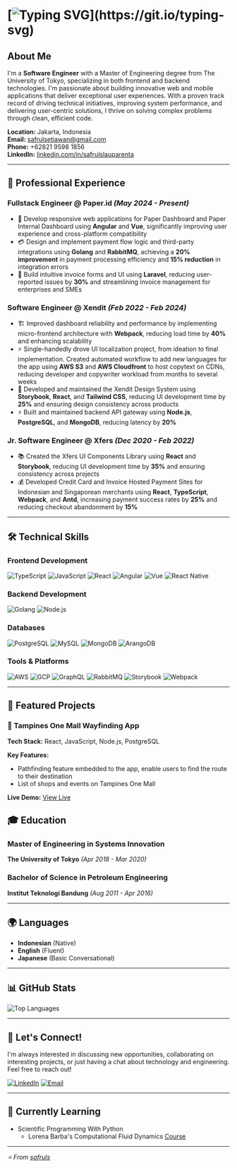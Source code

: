 # [![Typing SVG](https://readme-typing-svg.demolab.com?font=Fira+Code&pause=1000&width=650&lines=Hi+there%2C+my+name+is+Safrul+Setiawan+Lauparenta+%F0%9F%91%8B.;Welcome+to+my+github+profile!)](https://git.io/typing-svg)

## About Me

I'm a **Software Engineer** with a Master of Engineering degree from The University of Tokyo, specializing in both frontend and backend technologies. I'm passionate about building innovative web and mobile applications that deliver exceptional user experiences. With a proven track record of driving technical initiatives, improving system performance, and delivering user-centric solutions, I thrive on solving complex problems through clean, efficient code.

**Location:** Jakarta, Indonesia  
**Email:** safrulsetiawan@gmail.com  
**Phone:** +62821 9598 1856  
**LinkedIn:** [linkedin.com/in/safrulslauparenta](https://www.linkedin.com/in/safrulslauparenta)

---

## 🚀 Professional Experience

### **Fullstack Engineer** @ Paper.id *(May 2024 - Present)*
- 🎨 Develop responsive web applications for Paper Dashboard and Paper Internal Dashboard using **Angular** and **Vue**, significantly improving user experience and cross-platform compatibility
- 💳 Design and implement payment flow logic and third-party integrations using **Golang** and **RabbitMQ**, achieving a **20% improvement** in payment processing efficiency and **15% reduction** in integration errors
- 📄 Build intuitive invoice forms and UI using **Laravel**, reducing user-reported issues by **30%** and streamlining invoice management for enterprises and SMEs

### **Software Engineer** @ Xendit *(Feb 2022 - Feb 2024)*
- 🏗️ Improved dashboard reliability and performance by implementing micro-frontend architecture with **Webpack**, reducing load time by **40%** and enhancing scalability
- ⚡ Single-handedly drove UI localization project, from ideation to final implementation. Created automated workflow to add new languages for the app using **AWS S3** and **AWS Cloudfront** to host copytext on CDNs, reducing developer and copywriter workload from months to several weeks
- 🎨 Developed and maintained the Xendit Design System using **Storybook**, **React**, and **Tailwind CSS**, reducing UI development time by **25%** and ensuring design consistency across products
- ⚡ Built and maintained backend API gateway using **Node.js**, **PostgreSQL**, and **MongoDB**, reducing latency by **20%**

### **Jr. Software Engineer** @ Xfers *(Dec 2020 - Feb 2022)*
- 📚 Created the Xfers UI Components Library using **React** and **Storybook**, reducing UI development time by **35%** and ensuring consistency across projects
- 💰 Developed Credit Card and Invoice Hosted Payment Sites for Indonesian and Singaporean merchants using **React**, **TypeScript**, **Webpack**, and **Antd**, increasing payment success rates by **25%** and reducing checkout abandonment by **15%**

---

## 🛠️ Technical Skills

### **Frontend Development**
![TypeScript](https://img.shields.io/badge/-TypeScript-3178C6?style=flat-square&logo=typescript&logoColor=white)
![JavaScript](https://img.shields.io/badge/-JavaScript-F7DF1E?style=flat-square&logo=javascript&logoColor=black)
![React](https://img.shields.io/badge/-React-61DAFB?style=flat-square&logo=react&logoColor=black)
![Angular](https://img.shields.io/badge/-Angular-DD0031?style=flat-square&logo=angular&logoColor=white)
![Vue](https://img.shields.io/badge/-Vue.js-4FC08D?style=flat-square&logo=vue.js&logoColor=white)
![React Native](https://img.shields.io/badge/-React_Native-61DAFB?style=flat-square&logo=react&logoColor=black)

### **Backend Development**
![Golang](https://img.shields.io/badge/-Go-00ADD8?style=flat-square&logo=go&logoColor=white)
![Node.js](https://img.shields.io/badge/-Node.js-339933?style=flat-square&logo=node.js&logoColor=white)

### **Databases**
![PostgreSQL](https://img.shields.io/badge/-PostgreSQL-336791?style=flat-square&logo=postgresql&logoColor=white)
![MySQL](https://img.shields.io/badge/-MySQL-4479A1?style=flat-square&logo=mysql&logoColor=white)
![MongoDB](https://img.shields.io/badge/-MongoDB-47A248?style=flat-square&logo=mongodb&logoColor=white)
![ArangoDB](https://img.shields.io/badge/-ArangoDB-DDE072?style=flat-square&logo=arangodb&logoColor=black)

### **Tools & Platforms**
![AWS](https://img.shields.io/badge/-AWS-232F3E?style=flat-square&logo=amazon-aws&logoColor=white)
![GCP](https://img.shields.io/badge/-Google_Cloud-4285F4?style=flat-square&logo=google-cloud&logoColor=white)
![GraphQL](https://img.shields.io/badge/-GraphQL-E10098?style=flat-square&logo=graphql&logoColor=white)
![RabbitMQ](https://img.shields.io/badge/-RabbitMQ-FF6600?style=flat-square&logo=rabbitmq&logoColor=white)
![Storybook](https://img.shields.io/badge/-Storybook-FF4785?style=flat-square&logo=storybook&logoColor=white)
![Webpack](https://img.shields.io/badge/-Webpack-8DD6F9?style=flat-square&logo=webpack&logoColor=black)

---

## 💼 Featured Projects

### 🎯 Tampines One Mall Wayfinding App
**Tech Stack:** React, JavaScript, Node.js, PostgreSQL

**Key Features:**
- Pathfinding feature embedded to the app, enable users to find the route to their destination
- List of shops and events on Tampines One Mall

**Live Demo:** [View Live](https://tampines-1-dev.firebaseapp.com/)

## 🎓 Education

### **Master of Engineering in Systems Innovation**
**The University of Tokyo** *(Apr 2018 - Mar 2020)*

### **Bachelor of Science in Petroleum Engineering**
**Institut Teknologi Bandung** *(Aug 2011 - Apr 2016)*

---

## 🌍 Languages
- **Indonesian** (Native)
- **English** (Fluent)
- **Japanese** (Basic Conversational)

---

## 📊 GitHub Stats

<!-- ![Safrul's GitHub stats](https://github-readme-stats.vercel.app/api?username=safruls&show_icons=true&theme=radical) -->

![Top Languages](https://github-readme-stats.vercel.app/api/top-langs/?username=safruls&layout=compact&theme=radical)

---


## 🤝 Let's Connect!

I'm always interested in discussing new opportunities, collaborating on interesting projects, or just having a chat about technology and engineering. Feel free to reach out!

[![LinkedIn](https://img.shields.io/badge/-LinkedIn-0077B5?style=flat-square&logo=linkedin&logoColor=white)](https://www.linkedin.com/in/safrulslauparenta)
[![Email](https://img.shields.io/badge/-Email-D14836?style=flat-square&logo=gmail&logoColor=white)](mailto:safrulsetiawan@gmail.com)

---


## 🌱 Currently Learning
- Scientific Programming With Python
  - Lorena Barba's Computational Fluid Dynamics [Course](https://github.com/barbagroup/CFDPython)

---

*⭐ From [safruls](https://github.com/safruls)*


<!--
**safruls/safruls** is a ✨ _special_ ✨ repository because its `README.md` (this file) appears on your GitHub profile.

Here are some ideas to get you started:

- 🔭 I’m currently working on ...
- 🌱 I’m currently learning ...
- 👯 I’m looking to collaborate on ...
- 🤔 I’m looking for help with ...
- 💬 Ask me about ...
- 📫 How to reach me: ...
- 😄 Pronouns: ...
- ⚡ Fun fact: ...

### Skills
- Front-end technologies using HTML, CSS, and JavaScript
- Build customer-facing web apps using front-end frameworks such as React (a library actually), Angular, and Vue.js
- Back-end programming language using Golang and Node.js
- Database systems including MySQL, PostgreSQL, and NoSQL (MongoDB, ArangoDB)
- Microfrontend architecture
- Develop RESTful APIs and work with microservices architecture
- Working knowledge on message queue technology (I use RabbitMQ)
- Programming Languages: **JavaScript, Golang, Python**

-->
